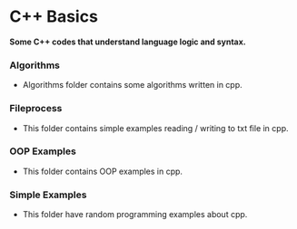 # C++ Basics
<b> Some C++ codes that understand language logic and syntax. </b>

### Algorithms 

- Algorithms folder contains some algorithms written in cpp.

### Fileprocess

- This folder contains simple examples reading / writing to txt file in cpp.

### OOP Examples

- This folder contains OOP examples in cpp.

### Simple Examples

- This folder have random programming examples about cpp.


